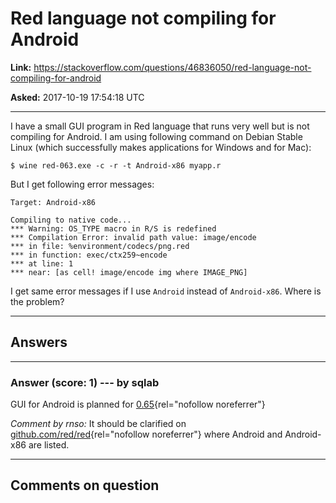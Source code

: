 # Red language not compiling for Android

**Link:**
<https://stackoverflow.com/questions/46836050/red-language-not-compiling-for-android>

**Asked:** 2017-10-19 17:54:18 UTC

------------------------------------------------------------------------

I have a small GUI program in Red language that runs very well but is
not compiling for Android. I am using following command on Debian Stable
Linux (which successfully makes applications for Windows and for Mac):

    $ wine red-063.exe -c -r -t Android-x86 myapp.r 

But I get following error messages:

    Target: Android-x86 

    Compiling to native code...
    *** Warning: OS_TYPE macro in R/S is redefined
    *** Compilation Error: invalid path value: image/encode 
    *** in file: %environment/codecs/png.red 
    *** in function: exec/ctx259~encode
    *** at line: 1 
    *** near: [as cell! image/encode img where IMAGE_PNG]

I get same error messages if I use `Android` instead of `Android-x86`.
Where is the problem?

------------------------------------------------------------------------

## Answers

------------------------------------------------------------------------

### Answer (score: 1) --- by sqlab

GUI for Android is planned for
[0.65](https://trello.com/b/FlQ6pzdB/red-tasks-overview){rel="nofollow noreferrer"}

*Comment by rnso:* It should be clarified on
[github.com/red/red](https://github.com/red/red){rel="nofollow noreferrer"}
where Android and Android-x86 are listed.

------------------------------------------------------------------------

## Comments on question
